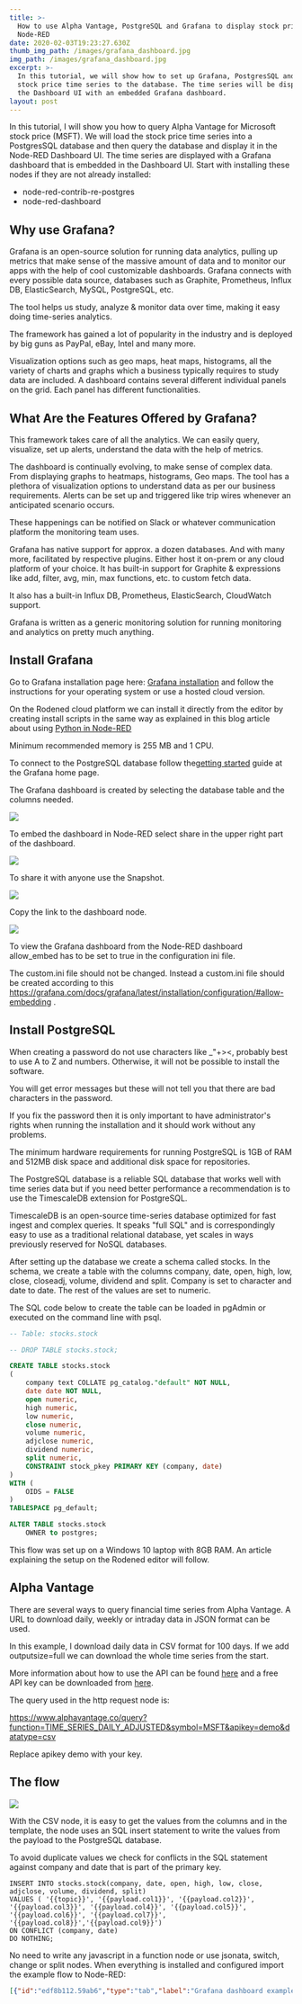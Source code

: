 ```yaml
---
title: >-
  How to use Alpha Vantage, PostgreSQL and Grafana to display stock prices in
  Node-RED
date: 2020-02-03T19:23:27.630Z
thumb_img_path: /images/grafana_dashboard.jpg
img_path: /images/grafana_dashboard.jpg
excerpt: >-
  In this tutorial, we will show how to set up Grafana, PostgresSQL and write
  stock price time series to the database. The time series will be displayed in
  the Dashboard UI with an embedded Grafana dashboard. 
layout: post
---
```

<meta name="description" content="In this tutorial, we will show how to set up Grafana, PostgresSQL and write stock price time series to the database. The time series will be displayed in the Dashboard UI with an embedded Grafana dashboard. ">

<meta name="keywords" content="grafana dashboard, postgresql, alpha vantage, node-red, rodened editor, demonstration flow, integromat, zapier">

In this tutorial, I will show you how to query Alpha Vantage for Microsoft stock price (MSFT). We will load the stock price time series into a PostgresSQL database and then query the database and display it in the Node-RED Dashboard UI. The time series are displayed with a Grafana dashboard that is embedded in the Dashboard UI. Start with installing these nodes if they are not already installed:

* node-red-contrib-re-postgres
* node-red-dashboard

## Why use Grafana?

Grafana is an open-source solution for running data analytics, pulling up metrics that make sense of the massive amount of data and to monitor our apps with the help of cool customizable dashboards. 
Grafana connects with every possible data source, databases such as Graphite, Prometheus, Influx DB, ElasticSearch, MySQL, PostgreSQL, etc. 

The tool helps us study, analyze & monitor data over time, making it easy doing time-series analytics.

The framework has gained a lot of popularity in the industry and is deployed by big guns as PayPal, eBay, Intel and many more.

Visualization options such as geo maps, heat maps, histograms, all the variety of charts and graphs which a business typically requires to study data are included.
A dashboard contains several different individual panels on the grid. Each panel has different functionalities.

## What Are the Features Offered by Grafana?

This framework takes care of all the analytics. We can easily query, visualize, set up alerts, understand the data with the help of metrics. 

The dashboard is continually evolving, to make sense of complex data. From displaying graphs to heatmaps, histograms, Geo maps. The tool has a plethora of visualization options to understand data as per our business requirements. Alerts can be set up and triggered like trip wires whenever an anticipated scenario occurs. 

These happenings can be notified on Slack or whatever communication platform the monitoring team uses.

Grafana has native support for approx. a dozen databases. And with many more, facilitated by respective plugins.
Either host it on-prem or any cloud platform of your choice.
It has built-in support for Graphite & expressions like add, filter, avg, min, max functions, etc. to custom fetch data.

It also has a built-in Influx DB, Prometheus, ElasticSearch, CloudWatch support.

Grafana is written as a generic monitoring solution for running monitoring and analytics on pretty much anything.

## Install Grafana

Go to Grafana installation page here: <a href="https://grafana.com/docs/grafana/latest/installation/" target="_blank">Grafana installation</a> and follow the instructions for your operating system or use a hosted cloud version. 

On the Rodened cloud platform we can install it directly from the editor by creating install scripts in the same way as explained in this blog article about using <a href="https://www.rodened.com/posts/how-to-use-python-in-node-red-1/" target="_blank">Python in Node-RED</a> 

Minimum recommended memory is 255 MB and 1 CPU.

To connect to the PostgreSQL database follow the<a href="https://grafana.com/docs/grafana/latest/guides/getting_started/" target="_blank">getting started</a> guide at the Grafana home page.

The Grafana dashboard is created by selecting the database table and the columns needed.

![](/images/grafanadashboard.png)

To embed the dashboard in Node-RED select share in the upper right part of the dashboard.

![](/images/grafanashare.png)

To share it with anyone use the Snapshot. 

![](/images/grafanashare2.png)

Copy the link to the dashboard node.

![](/images/grafanashare3.png)

To view the Grafana dashboard from the Node-RED dashboard allow_embed has to be set to true in the configuration ini file.

The custom.ini file should not be changed. Instead a custom.ini file should be created according to this <a href="https://grafana.com/docs/grafana/latest/installation/configuration/#allow-embedding" target="_blank">https://grafana.com/docs/grafana/latest/installation/configuration/#allow-embedding</a> .

## Install PostgreSQL

When creating a password do not use characters like _"+><, probably best to use A to Z and numbers. Otherwise, it will not be possible to install the software. 

You will get error messages but these will not tell you that there are bad characters in the password.
 
If you fix the password then it is only important to have administrator's rights when running the installation and it should work without any problems. 

The minimum hardware requirements for running PostgreSQL is 1GB of RAM and 512MB disk space and additional disk space for repositories.

The PostgreSQL database is a reliable SQL database that works well with time series data but if you need better performance a recommendation is to use the TimescaleDB extension for PostgreSQL.

TimescaleDB is an open-source time-series database optimized for fast ingest and complex queries. It speaks "full SQL" and is correspondingly easy to use as a traditional relational database, yet scales in ways previously reserved for NoSQL databases.

After setting up the database we create a schema called stocks. In the schema, we create a table with the columns company, date, open, high, low, close, closeadj, volume, dividend and split. Company is set to character and date to date. The rest of the values are set to numeric.

The SQL code below to create the table can be loaded in pgAdmin or executed on the command line with psql.

```sql
-- Table: stocks.stock

-- DROP TABLE stocks.stock;

CREATE TABLE stocks.stock
(
    company text COLLATE pg_catalog."default" NOT NULL,
    date date NOT NULL,
    open numeric,
    high numeric,
    low numeric,
    close numeric,
    volume numeric,
    adjclose numeric,
    dividend numeric,
    split numeric,
    CONSTRAINT stock_pkey PRIMARY KEY (company, date)
)
WITH (
    OIDS = FALSE
)
TABLESPACE pg_default;

ALTER TABLE stocks.stock
    OWNER to postgres;
```

This flow was set up on a Windows 10 laptop with 8GB RAM. An article explaining the setup on the Rodened editor will follow.

## Alpha Vantage

There are several ways to query financial time series from Alpha Vantage. A URL to download daily, weekly or intraday data in JSON format can be used. 

In this example, I download daily data in CSV format for 100 days. If we add outputsize=full we can download the whole time series from the start.

More information about how to use the API can be found <a href="https://www.alphavantage.co/documentation/" target="_blank">here</a> and a free API key can be downloaded from  <a href="https://www.alphavantage.co/support/#api-key" target="_blank">here</a>.

The query used in the http request node is:

https://www.alphavantage.co/query?function=TIME_SERIES_DAILY_ADJUSTED&symbol=MSFT&apikey=demo&datatype=csv

Replace apikey demo with your key.

## The flow

![](/images/grafanaflow.jpg)

With the CSV node, it is easy to get the values from the columns and in the template, the node uses an SQL insert statement to write the values from the payload to the PostgreSQL database. 

To avoid duplicate values we check for conflicts in the SQL statement against company and date that is part of the primary key.

```plsql
INSERT INTO stocks.stock(company, date, open, high, low, close, adjclose, volume, dividend, split)
VALUES ( '{{topic}}', '{{payload.col1}}', '{{payload.col2}}', '{{payload.col3}}', '{{payload.col4}}', '{{payload.col5}}', '{{payload.col6}}', '{{payload.col7}}', '{{payload.col8}}','{{payload.col9}}')
ON CONFLICT (company, date) 
DO NOTHING; 
```

No need to write any javascript in a function node or use jsonata, switch, change or split nodes. When everything is installed and configured import the example flow to Node-RED:

```json
[{"id":"edf8b112.59ab6","type":"tab","label":"Grafana dashboard example","disabled":false,"info":""},{"id":"6c87cf6.18faf3","type":"postgres","z":"edf8b112.59ab6","postgresdb":"91bf1259.95468","name":"","output":true,"perrow":false,"outputs":1,"x":720,"y":160,"wires":[["e9231685.c81a88","b2cdbe12.10fc5"]]},{"id":"a9fccc7d.6dd6","type":"template","z":"edf8b112.59ab6","name":"","field":"payload","fieldType":"msg","format":"handlebars","syntax":"mustache","template":"INSERT INTO stocks.stock(company, date, open, high, low, close, adjclose, volume, dividend, split)\nVALUES ( '{{topic}}', '{{payload.col1}}', '{{payload.col2}}', '{{payload.col3}}', '{{payload.col4}}', '{{payload.col5}}', '{{payload.col6}}', '{{payload.col7}}', '{{payload.col8}}','{{payload.col9}}')\nON CONFLICT (company, date) \nDO NOTHING;        \n    ","output":"str","x":560,"y":80,"wires":[["6c87cf6.18faf3"]]},{"id":"9d18f864.bb25b8","type":"inject","z":"edf8b112.59ab6","name":"","topic":"msft","payload":"","payloadType":"date","repeat":"","crontab":"","once":false,"onceDelay":0.1,"x":120,"y":80,"wires":[["cd9d471.6f1a9b8"]]},{"id":"cd9d471.6f1a9b8","type":"http request","z":"edf8b112.59ab6","name":"","method":"GET","ret":"txt","paytoqs":false,"url":"https://www.alphavantage.co/query?function=TIME_SERIES_DAILY_ADJUSTED&symbol=MSFT&apikey=APIKEY&datatype=csv","tls":"","persist":false,"proxy":"","authType":"","x":290,"y":80,"wires":[["e9f146f0.7652b8"]]},{"id":"e9f146f0.7652b8","type":"csv","z":"edf8b112.59ab6","name":"","sep":",","hdrin":false,"hdrout":"","multi":"one","ret":"\\n","temp":"","skip":"1","strings":true,"x":430,"y":80,"wires":[["a9fccc7d.6dd6"]]},{"id":"420a9b4f.02ec24","type":"template","z":"edf8b112.59ab6","name":"","field":"payload","fieldType":"msg","format":"handlebars","syntax":"mustache","template":"select * from STOCKS.STOCK","output":"str","x":520,"y":160,"wires":[["6c87cf6.18faf3"]]},{"id":"e9231685.c81a88","type":"debug","z":"edf8b112.59ab6","name":"","active":true,"tosidebar":true,"console":false,"tostatus":false,"complete":"false","x":910,"y":160,"wires":[]},{"id":"80bdc657.a77e98","type":"inject","z":"edf8b112.59ab6","name":"","topic":"","payload":"","payloadType":"date","repeat":"","crontab":"","once":false,"onceDelay":0.1,"x":300,"y":160,"wires":[["420a9b4f.02ec24"]]},{"id":"d8d69362.b8182","type":"comment","z":"edf8b112.59ab6","name":"Write time serie to database","info":"","x":140,"y":40,"wires":[]},{"id":"85f1cfbb.af7b4","type":"comment","z":"edf8b112.59ab6","name":"Query the database","info":"","x":110,"y":140,"wires":[]},{"id":"b2cdbe12.10fc5","type":"template","z":"edf8b112.59ab6","name":"","field":"payload","fieldType":"msg","format":"handlebars","syntax":"mustache","template":"<iframe src=\"http://localhost:3000/dashboard/snapshot/pEvw1KMvx62k1mEzBDq1ApxJOquz1eZw\" width=1600 height=600px></iframe>","x":720,"y":300,"wires":[["d395f6f3.89ee08"]]},{"id":"d395f6f3.89ee08","type":"ui_template","z":"edf8b112.59ab6","group":"5b279d43.59f404","name":"Grafana dashboard","order":0,"width":"0","height":"0","format":"<div ng-bind-html=\"msg.payload | trusted\"></div>","storeOutMessages":true,"fwdInMessages":true,"templateScope":"local","x":930,"y":300,"wires":[[]]},{"id":"3f83724f.88878e","type":"comment","z":"edf8b112.59ab6","name":"Embed Grafana dashboard in Dashboard UI","info":"","x":470,"y":240,"wires":[]},{"id":"91bf1259.95468","type":"postgresdb","z":"","hostname":"localhost","port":"5432","db":"postgres","ssl":false},{"id":"5b279d43.59f404","type":"ui_group","z":"","name":"","tab":"90b2a6ee.d7e168","disp":true,"width":"28","collapse":false},{"id":"90b2a6ee.d7e168","type":"ui_tab","z":"","name":"GrafanaTest","icon":"dashboard","order":37}]
```
